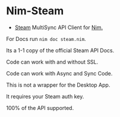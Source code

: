 # Nim-Steam

- [Steam](https://store.steampowered.com) MultiSync API Client for [Nim.](https://nim-lang.org)

For Docs run `nim doc steam.nim`.

Its a 1-1 copy of the official Steam API Docs.

Code can work with and without SSL.

Code can work with Async and Sync Code.

This is not a wrapper for the Desktop App.

It requires your Steam auth key.

100% of the API supported.
